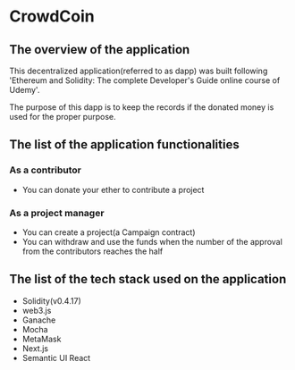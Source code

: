 # CrowdCoin
## The overview of the application
This decentralized application(referred to as dapp) was built following 'Ethereum and Solidity: The complete Developer's Guide online course of Udemy'.

The purpose of this dapp is to keep the records if the donated money is used for the proper purpose.

## The list of the application functionalities
### As a contributor
- You can donate your ether to contribute a project

### As a project manager
- You can create a project(a Campaign contract)
- You can withdraw and use the funds when the number of the approval from the contributors reaches the half


## The list of the tech stack used on the application
- Solidity(v0.4.17)
- web3.js
- Ganache
- Mocha
- MetaMask
- Next.js
- Semantic UI React